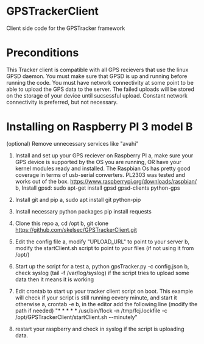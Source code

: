 # GPSTrackerClient
Client side code for the GPSTracker framework

# Preconditions
This Tracker client is compatible with all GPS recievers that use the linux GPSD daemon.
You must make sure that GPSD is up and running before running the code.
You must have network connectivity at some point to be able to upload the GPS data to the server. The failed uploads will be stored on the storage of your device until sucsessful upload.
Constant network connectivity is preferred, but not necessary.


# Installing on Raspberry PI 3 model B
(optional) Remove unnecessary services like "avahi"
1. Install and set up your GPS reciever on Raspberry PI
	a, make sure your GPS device is supported by the OS you are running, OR have your kernel modules ready and installed.
		The Raspbian Os has pretty good coverage in terms of usb-serial converters. PL2303 was tested and works out of the box.
		https://www.raspberrypi.org/downloads/raspbian/
	b, Install gpsd: sudo apt-get install gpsd gpsd-clients python-gps

2. Install git and pip
	a, sudo apt install git python-pip
	
3. Install necessary python packages
	pip install requests
	
3. Clone this repo
	a, cd /opt
	b, git clone https://github.com/skelsec/GPSTrackerClient.git
	
4. Edit the config file
	a, modify "UPLOAD_URL" to point to your server
	b, modify the startClient.sh script to point to your files (if not using it from /opt/)

5. Start up the script for a test
	a, python gpsTracker.py -c config.json
	b, check syslog (tail -f /var/log/syslog) if the script tries to upload some data then it means it is working
6. Edit crontab to start up your tracker client script on boot. This example will check if your script is still running eevery minute, and start it otherwise
	a, crontab -e
	b, in the editor add the following line (modify the path if needed) "* * * * * /usr/bin/flock -n /tmp/fcj.lockfile -c /opt/GPSTrackerClient/startClient.sh --minutely"
		
7. restart your raspberry and check in syslog if the script is uploading data.
